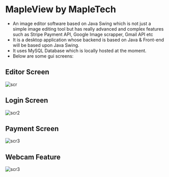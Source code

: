 # MapleView by MapleTech
- An image editor software based on Java Swing which is not just a simple image editing tool but has really advanced and complex features such as Stripe Payment API, Google Image scrapper, Gmail API etc
- It is a desktop application whose backend is based on Java & Front-end will be based upon Java Swing.
- It uses MySQL Database which is locally hosted at the moment.
- Below are some gui screens:
## Editor Screen
![scr](https://i.ibb.co/PWRN4SG/screen1.jpg)

## Login Screen
![scr2](https://i.ibb.co/ZSLbL5F/screen2.jpg)

## Payment Screen
![scr3](https://i.ibb.co/02NTgq6/screen3.jpg)

## Webcam Feature
![scr3](https://i.ibb.co/DzZhb0f/screen4.jpg)
